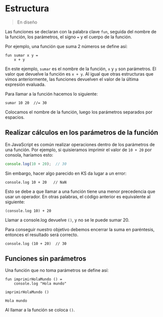 # Estructura

> En diseño

Las funciones se declaran con la palabra clave `fun`, seguida del nombre de la función, los parámetros,
el signo `=` y el cuerpo de la función.

Por ejemplo, una función que suma 2 números se define así:

```
fun sumar x y =
    x + y
```

En este ejemplo, `sumar` es el nombre de la función, `x` y `y` son parámetros. El valor que devuelve la
función es `x + y`. Al igual que otras estructuras que vimos anteriormente, las funciones devuelven el
valor de la última expresión evaluada.

Para llamar a la función hacemos lo siguiente:

```
sumar 10 20  //= 30
```

Colocamos el nombre de la función, luego los parámetros separados por espacios.

## Realizar cálculos en los parámetros de la función

En JavaScript es común realizar operaciones dentro de los parámetros de una función. Por ejemplo, si
quisieramos imprimir el valor de `10 + 20` por consola, haríamos esto:

```javascript
console.log(10 + 20);  // 30
```

Sin embargo, hacer algo parecido en KS da lugar a un error:

```err
console.log 10 + 20   // NaN
```

Esto se debe a que llamar a una función tiene una menor precedencia que usar un operador. En otras palabras,
el código anterior es equivalente al siguiente:

```
(console.log 10) + 20
```

Llamar a console.log devuelve `()`, y no se le puede sumar 20.

Para conseguir nuestro objetivo debemos encerrar la suma en paréntesis, entonces el resultado será correcto.

```ok
console.log (10 + 20)  // 30
```

## Funciones sin parámetros

Una función que no toma parámetros se define así:

```
fun imprimirHolaMundo () =
    console.log "Hola mundo"

imprimirHolaMundo ()
```

```terminal
Hola mundo
```

Al llamar a la función se coloca `()`.

